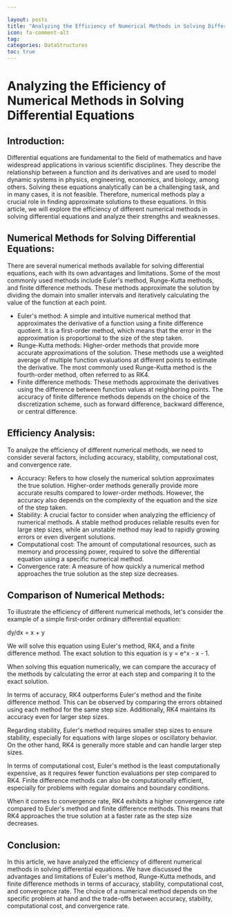 ```yaml
---

layout: posts
title: "Analyzing the Efficiency of Numerical Methods in Solving Differential Equations"
icon: fa-comment-alt
tag:      
categories: DataStructures
toc: true
---
```




# Analyzing the Efficiency of Numerical Methods in Solving Differential Equations

## Introduction:

Differential equations are fundamental to the field of mathematics and have widespread applications in various scientific disciplines. They describe the relationship between a function and its derivatives and are used to model dynamic systems in physics, engineering, economics, and biology, among others. Solving these equations analytically can be a challenging task, and in many cases, it is not feasible. Therefore, numerical methods play a crucial role in finding approximate solutions to these equations. In this article, we will explore the efficiency of different numerical methods in solving differential equations and analyze their strengths and weaknesses.

## Numerical Methods for Solving Differential Equations:

There are several numerical methods available for solving differential equations, each with its own advantages and limitations. Some of the most commonly used methods include Euler's method, Runge-Kutta methods, and finite difference methods. These methods approximate the solution by dividing the domain into smaller intervals and iteratively calculating the value of the function at each point.

- Euler's method: A simple and intuitive numerical method that approximates the derivative of a function using a finite difference quotient. It is a first-order method, which means that the error in the approximation is proportional to the size of the step taken.
- Runge-Kutta methods: Higher-order methods that provide more accurate approximations of the solution. These methods use a weighted average of multiple function evaluations at different points to estimate the derivative. The most commonly used Runge-Kutta method is the fourth-order method, often referred to as RK4.
- Finite difference methods: These methods approximate the derivatives using the difference between function values at neighboring points. The accuracy of finite difference methods depends on the choice of the discretization scheme, such as forward difference, backward difference, or central difference.

## Efficiency Analysis:

To analyze the efficiency of different numerical methods, we need to consider several factors, including accuracy, stability, computational cost, and convergence rate.

- Accuracy: Refers to how closely the numerical solution approximates the true solution. Higher-order methods generally provide more accurate results compared to lower-order methods. However, the accuracy also depends on the complexity of the equation and the size of the step taken.
- Stability: A crucial factor to consider when analyzing the efficiency of numerical methods. A stable method produces reliable results even for large step sizes, while an unstable method may lead to rapidly growing errors or even divergent solutions.
- Computational cost: The amount of computational resources, such as memory and processing power, required to solve the differential equation using a specific numerical method.
- Convergence rate: A measure of how quickly a numerical method approaches the true solution as the step size decreases.

## Comparison of Numerical Methods:

To illustrate the efficiency of different numerical methods, let's consider the example of a simple first-order ordinary differential equation:

dy/dx = x + y

We will solve this equation using Euler's method, RK4, and a finite difference method. The exact solution to this equation is y = e^x - x - 1.

When solving this equation numerically, we can compare the accuracy of the methods by calculating the error at each step and comparing it to the exact solution.

In terms of accuracy, RK4 outperforms Euler's method and the finite difference method. This can be observed by comparing the errors obtained using each method for the same step size. Additionally, RK4 maintains its accuracy even for larger step sizes.

Regarding stability, Euler's method requires smaller step sizes to ensure stability, especially for equations with large slopes or oscillatory behavior. On the other hand, RK4 is generally more stable and can handle larger step sizes.

In terms of computational cost, Euler's method is the least computationally expensive, as it requires fewer function evaluations per step compared to RK4. Finite difference methods can also be computationally efficient, especially for problems with regular domains and boundary conditions.

When it comes to convergence rate, RK4 exhibits a higher convergence rate compared to Euler's method and finite difference methods. This means that RK4 approaches the true solution at a faster rate as the step size decreases.

## Conclusion:

In this article, we have analyzed the efficiency of different numerical methods in solving differential equations. We have discussed the advantages and limitations of Euler's method, Runge-Kutta methods, and finite difference methods in terms of accuracy, stability, computational cost, and convergence rate. The choice of a numerical method depends on the specific problem at hand and the trade-offs between accuracy, stability, computational cost, and convergence rate.